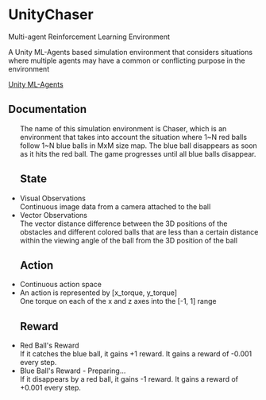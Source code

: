 # UnityChaser
Multi-agent Reinforcement Learning Environment

A Unity ML-Agents based simulation environment that considers situations where multiple agents may have a common or conflicting purpose in the environment

<a href="https://github.com/Unity-Technologies/ml-agents">Unity ML-Agents</a>

## Documentation
<ul>
  The name of this simulation environment is Chaser, which is an environment that takes into account the situation where 1~N red balls follow 1~N blue balls in MxM size map.
  The blue ball disappears as soon as it hits the red ball. The game progresses until all blue balls disappear.
  

## State
<li>
Visual Observations
</li>
    Continuous image data from a camera attached to the ball
  
<li>
Vector Observations
</li>
    The vector distance difference between the 3D positions of the obstacles and different colored balls that are less than a certain distance within the viewing angle of the ball from the 3D position of the ball
  
  
  
## Action
<li>
Continuous action space
</li>
<li>
An action is represented by [x_torque, y_torque]
</li>
    One torque on each of the x and z axes into the [-1, 1] range


## Reward
<li>
Red Ball's Reward
</li>
    If it catches the blue ball, it gains +1 reward.
    It gains a reward of -0.001 every step.
    
<li>
Blue Ball's Reward - Preparing...
</li>
    If it disappears by a red ball, it gains -1 reward.
    It gains a reward of +0.001 every step.
    
</ul>

